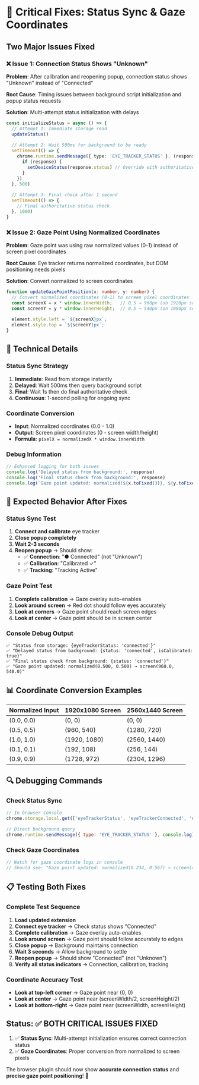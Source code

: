 # 🎯 Critical Fixes: Status Sync & Gaze Coordinates

## Two Major Issues Fixed

### ❌ **Issue 1: Connection Status Shows "Unknown"**
**Problem**: After calibration and reopening popup, connection status shows "Unknown" instead of "Connected"

**Root Cause**: Timing issues between background script initialization and popup status requests

**Solution**: Multi-attempt status initialization with delays
```typescript
const initializeStatus = async () => {
  // Attempt 1: Immediate storage read
  updateStatus()
  
  // Attempt 2: Wait 500ms for background to be ready
  setTimeout(() => {
    chrome.runtime.sendMessage({ type: 'EYE_TRACKER_STATUS' }, (response) => {
      if (response) {
        setDeviceStatus(response.status) // Override with authoritative data
      }
    })
  }, 500)
  
  // Attempt 3: Final check after 1 second
  setTimeout(() => {
    // Final authoritative status check
  }, 1000)
}
```

### ❌ **Issue 2: Gaze Point Using Normalized Coordinates**
**Problem**: Gaze point was using raw normalized values (0-1) instead of screen pixel coordinates

**Root Cause**: Eye tracker returns normalized coordinates, but DOM positioning needs pixels

**Solution**: Convert normalized to screen coordinates
```typescript
function updateGazePointPosition(x: number, y: number) {
  // Convert normalized coordinates (0-1) to screen pixel coordinates
  const screenX = x * window.innerWidth;   // 0.5 → 960px (on 1920px screen)
  const screenY = y * window.innerHeight;  // 0.5 → 540px (on 1080px screen)
  
  element.style.left = `${screenX}px`;
  element.style.top = `${screenY}px`;
}
```

## 🔧 Technical Details

### **Status Sync Strategy**
1. **Immediate**: Read from storage instantly
2. **Delayed**: Wait 500ms then query background script
3. **Final**: Wait 1s then do final authoritative check
4. **Continuous**: 1-second polling for ongoing sync

### **Coordinate Conversion**
- **Input**: Normalized coordinates (0.0 - 1.0)
- **Output**: Screen pixel coordinates (0 - screen width/height)
- **Formula**: `pixelX = normalizedX * window.innerWidth`

### **Debug Information**
```typescript
// Enhanced logging for both issues
console.log('Delayed status from background:', response)
console.log('Final status check from background:', response)
console.log(`Gaze point updated: normalized(${x.toFixed(3)}, ${y.toFixed(3)}) → screen(${screenX.toFixed(1)}, ${screenY.toFixed(1)})`)
```

## 🎯 Expected Behavior After Fixes

### **Status Sync Test**
1. **Connect and calibrate** eye tracker
2. **Close popup completely**
3. **Wait 2-3 seconds**
4. **Reopen popup** → Should show:
   - ✅ **Connection**: "● Connected" (not "Unknown")
   - ✅ **Calibration**: "Calibrated ✓"
   - ✅ **Tracking**: "Tracking Active"

### **Gaze Point Test**
1. **Complete calibration** → Gaze overlay auto-enables
2. **Look around screen** → Red dot should follow eyes accurately
3. **Look at corners** → Gaze point should reach screen edges
4. **Look at center** → Gaze point should be in screen center

### **Console Debug Output**
```
✅ "Status from storage: {eyeTrackerStatus: 'connected'}"
✅ "Delayed status from background: {status: 'connected', isCalibrated: true}"
✅ "Final status check from background: {status: 'connected'}"
✅ "Gaze point updated: normalized(0.500, 0.500) → screen(960.0, 540.0)"
```

## 📊 Coordinate Conversion Examples

| Normalized Input | 1920x1080 Screen | 2560x1440 Screen |
|-----------------|------------------|------------------|
| (0.0, 0.0) | (0, 0) | (0, 0) |
| (0.5, 0.5) | (960, 540) | (1280, 720) |
| (1.0, 1.0) | (1920, 1080) | (2560, 1440) |
| (0.1, 0.1) | (192, 108) | (256, 144) |
| (0.9, 0.9) | (1728, 972) | (2304, 1296) |

## 🔍 Debugging Commands

### **Check Status Sync**
```javascript
// In browser console
chrome.storage.local.get(['eyeTrackerStatus', 'eyeTrackerConnected', 'eyeTrackerCalibrated'], console.log)

// Direct background query
chrome.runtime.sendMessage({ type: 'EYE_TRACKER_STATUS' }, console.log)
```

### **Check Gaze Coordinates**
```javascript
// Watch for gaze coordinate logs in console
// Should see: "Gaze point updated: normalized(0.234, 0.567) → screen(449.3, 612.4)"
```

## 📋 Testing Both Fixes

### **Complete Test Sequence**
1. **Load updated extension**
2. **Connect eye tracker** → Check status shows "Connected"
3. **Complete calibration** → Gaze overlay auto-enables
4. **Look around screen** → Gaze point should follow accurately to edges
5. **Close popup** → Background maintains connection
6. **Wait 3 seconds** → Allow background to settle
7. **Reopen popup** → Should show "Connected" (not "Unknown")
8. **Verify all status indicators** → Connection, calibration, tracking

### **Coordinate Accuracy Test**
- **Look at top-left corner** → Gaze point near (0, 0)
- **Look at center** → Gaze point near (screenWidth/2, screenHeight/2)
- **Look at bottom-right** → Gaze point near (screenWidth, screenHeight)

## Status: ✅ BOTH CRITICAL ISSUES FIXED

1. ✅ **Status Sync**: Multi-attempt initialization ensures correct connection status
2. ✅ **Gaze Coordinates**: Proper conversion from normalized to screen pixels

The browser plugin should now show **accurate connection status** and **precise gaze point positioning**! 🎉
